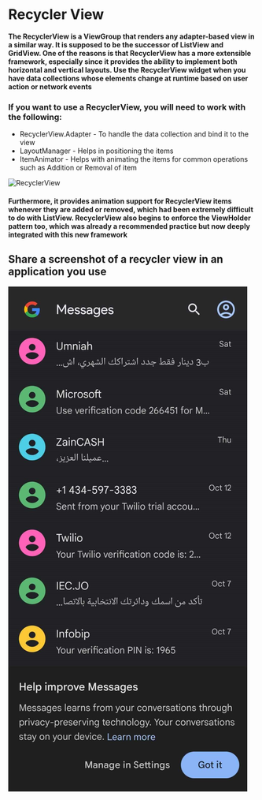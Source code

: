 # Recycler View

**The RecyclerView is a ViewGroup that renders any adapter-based view in a similar way. It is supposed to be the successor of ListView and GridView. One of the reasons is that RecyclerView has a more extensible framework, especially since it provides the ability to implement both horizontal and vertical layouts. Use the RecyclerView widget when you have data collections whose elements change at runtime based on user action or network events**

### If you want to use a RecyclerView, you will need to work with the following:

- RecyclerView.Adapter - To handle the data collection and bind it to the view
- LayoutManager - Helps in positioning the items
- ItemAnimator - Helps with animating the items for common operations such as Addition or Removal of item

![RecyclerView](https://user-images.githubusercontent.com/97638932/165623874-68adf76b-497a-4d39-b963-742b878b99e9.png)

#### Furthermore, it provides animation support for RecyclerView items whenever they are added or removed, which had been extremely difficult to do with ListView. RecyclerView also begins to enforce the ViewHolder pattern too, which was already a recommended practice but now deeply integrated with this new framework

## Share a screenshot of a recycler view in an application you use

![RecyclerView](/ReadClass28/messages.jpg)